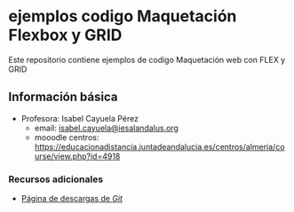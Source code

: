 # ejemplos codigo Maquetación Flexbox y GRID
Este repositorio contiene ejemplos de codigo Maquetación web con FLEX y GRID


## Información básica 

* Profesora: Isabel Cayuela Pérez
  * email: isabel.cayuela@iesalandalus.org
  * mooodle centros: https://educacionadistancia.juntadeandalucia.es/centros/almeria/course/view.php?id=4918

### Recursos adicionales

* [Página de descargas de *Git*](https://github.com/isabelcayuelaperez/ejemplosFlexboxYcssGrid)

